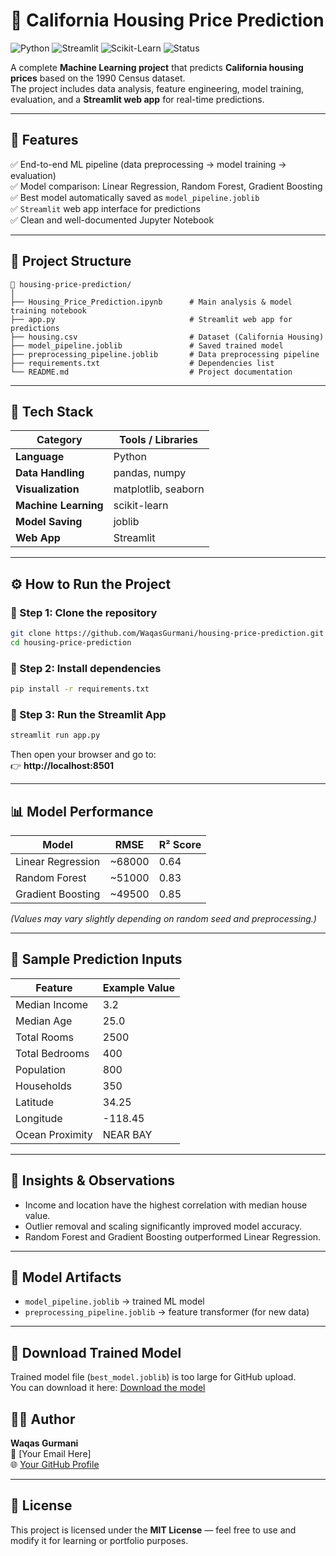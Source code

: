﻿# 🏡 California Housing Price Prediction

![Python](https://img.shields.io/badge/Python-3.8%2B-blue?logo=python)
![Streamlit](https://img.shields.io/badge/Streamlit-App-red?logo=streamlit)
![Scikit-Learn](https://img.shields.io/badge/Scikit--Learn-ML-orange?logo=scikitlearn)
![Status](https://img.shields.io/badge/Status-Completed-success)

A complete **Machine Learning project** that predicts **California housing prices** based on the 1990 Census dataset.  
The project includes data analysis, feature engineering, model training, evaluation, and a **Streamlit web app** for real-time predictions.

---

## 🚀 Features
✅ End-to-end ML pipeline (data preprocessing → model training → evaluation)  
✅ Model comparison: Linear Regression, Random Forest, Gradient Boosting  
✅ Best model automatically saved as `model_pipeline.joblib`  
✅ `Streamlit` web app interface for predictions  
✅ Clean and well-documented Jupyter Notebook  

---

## 🧩 Project Structure
```
📂 housing-price-prediction/
│
├── Housing_Price_Prediction.ipynb      # Main analysis & model training notebook
├── app.py                              # Streamlit web app for predictions
├── housing.csv                         # Dataset (California Housing)
├── model_pipeline.joblib               # Saved trained model
├── preprocessing_pipeline.joblib       # Data preprocessing pipeline
├── requirements.txt                    # Dependencies list
└── README.md                           # Project documentation
```

---

## 🧠 Tech Stack
| Category | Tools / Libraries |
|-----------|------------------|
| **Language** | Python |
| **Data Handling** | pandas, numpy |
| **Visualization** | matplotlib, seaborn |
| **Machine Learning** | scikit-learn |
| **Model Saving** | joblib |
| **Web App** | Streamlit |

---

## ⚙️ How to Run the Project

### 🔹 Step 1: Clone the repository
```bash
git clone https://github.com/WaqasGurmani/housing-price-prediction.git
cd housing-price-prediction
```

### 🔹 Step 2: Install dependencies
```bash
pip install -r requirements.txt
```

### 🔹 Step 3: Run the Streamlit App
```bash
streamlit run app.py
```

Then open your browser and go to:  
👉 **http://localhost:8501**

---

## 📊 Model Performance

| Model | RMSE | R² Score |
|--------|------|----------|
| Linear Regression | ~68000 | 0.64 |
| Random Forest | ~51000 | 0.83 |
| Gradient Boosting | ~49500 | 0.85 |

*(Values may vary slightly depending on random seed and preprocessing.)*

---

## 🧮 Sample Prediction Inputs
| Feature | Example Value |
|----------|----------------|
| Median Income | 3.2 |
| Median Age | 25.0 |
| Total Rooms | 2500 |
| Total Bedrooms | 400 |
| Population | 800 |
| Households | 350 |
| Latitude | 34.25 |
| Longitude | -118.45 |
| Ocean Proximity | NEAR BAY |

---

## 🧠 Insights & Observations
- Income and location have the highest correlation with median house value.  
- Outlier removal and scaling significantly improved model accuracy.  
- Random Forest and Gradient Boosting outperformed Linear Regression.  

---

## 💾 Model Artifacts
- `model_pipeline.joblib` → trained ML model  
- `preprocessing_pipeline.joblib` → feature transformer (for new data)

---
## 🧠 Download Trained Model  
Trained model file (`best_model.joblib`) is too large for GitHub upload.  
You can download it here: [Download the model](https://drive.google.com/file/d/1UcgzZI_GY7VNFpEhJpZSPiJcxVwCIXxT/view?usp=drive_link)


## 👨‍💻 Author
**Waqas Gurmani**  
📧 [Your Email Here]  
🌐 [Your GitHub Profile](https://github.com/waqasgurmani)

---

## 🪪 License
This project is licensed under the **MIT License** — feel free to use and modify it for learning or portfolio purposes.


